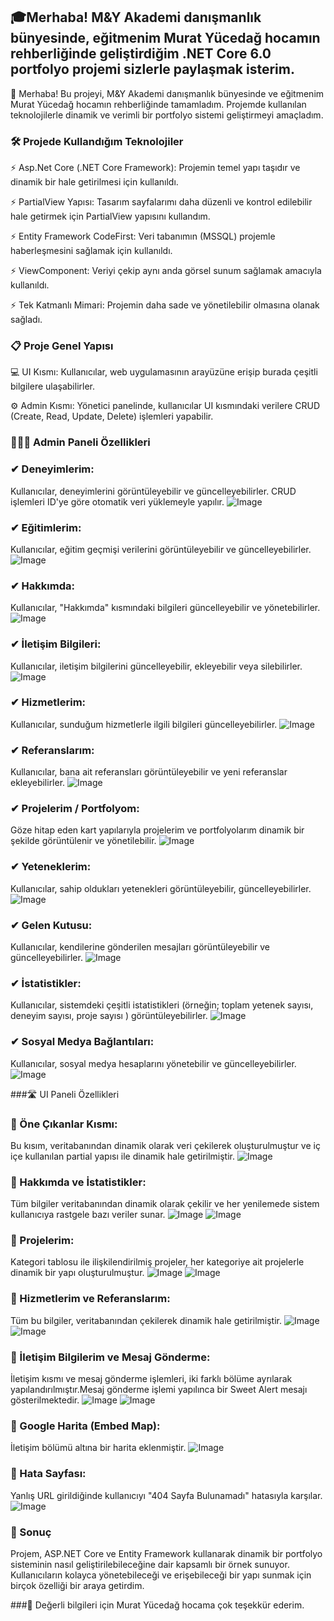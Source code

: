 ## 🎓Merhaba! M&Y Akademi danışmanlık bünyesinde, eğitmenim Murat Yücedağ hocamın rehberliğinde geliştirdiğim .NET Core 6.0 portfolyo projemi sizlerle paylaşmak isterim.

👋 Merhaba! Bu projeyi, M&Y Akademi danışmanlık bünyesinde ve eğitmenim Murat Yücedağ hocamın rehberliğinde tamamladım. Projemde kullanılan teknolojilerle dinamik ve verimli bir portfolyo sistemi geliştirmeyi amaçladım.

### 🛠️ Projede Kullandığım Teknolojiler
⚡ Asp.Net Core (.NET Core Framework): Projemin temel yapı taşıdır ve dinamik bir hale getirilmesi için kullanıldı.

⚡ PartialView Yapısı: Tasarım sayfalarımı daha düzenli ve kontrol edilebilir hale getirmek için PartialView yapısını kullandım.

⚡ Entity Framework CodeFirst: Veri tabanımın (MSSQL) projemle haberleşmesini sağlamak için kullanıldı.

⚡ ViewComponent: Veriyi çekip aynı anda görsel sunum sağlamak amacıyla kullanıldı.

⚡ Tek Katmanlı Mimari: Projemin daha sade ve yönetilebilir olmasına olanak sağladı.

### 📋 Proje Genel Yapısı
💻 UI Kısmı: Kullanıcılar, web uygulamasının arayüzüne erişip burada çeşitli bilgilere ulaşabilirler.

⚙️ Admin Kısmı: Yönetici panelinde, kullanıcılar UI kısmındaki verilere CRUD (Create, Read, Update, Delete) işlemleri yapabilir.

### 🧑🏻‍💻 Admin Paneli Özellikleri
### ✔ Deneyimlerim:
Kullanıcılar, deneyimlerini görüntüleyebilir ve güncelleyebilirler. CRUD işlemleri ID'ye göre otomatik veri yüklemeyle yapılır.
![Image](https://github.com/user-attachments/assets/be0c87c5-94f3-4f3f-8e6d-5d85720d5783)

### ✔ Eğitimlerim: 
Kullanıcılar, eğitim geçmişi verilerini görüntüleyebilir ve güncelleyebilirler.
![Image](https://github.com/user-attachments/assets/0b7b807f-cb0a-4676-b951-b323ff34c75d)

### ✔ Hakkımda:
Kullanıcılar, "Hakkımda" kısmındaki bilgileri güncelleyebilir ve yönetebilirler.
![Image](https://github.com/user-attachments/assets/af214e11-c8c3-4c3e-bd3e-978591ae25f4)

### ✔ İletişim Bilgileri:
Kullanıcılar, iletişim bilgilerini güncelleyebilir, ekleyebilir veya silebilirler.
![Image](https://github.com/user-attachments/assets/7df99ba2-22f8-4f61-b9bc-59fc90ff2bad)

### ✔ Hizmetlerim:
Kullanıcılar, sunduğum hizmetlerle ilgili bilgileri güncelleyebilirler.
![Image](https://github.com/user-attachments/assets/0a60e772-67d5-4190-8e0d-844b36ffaa31)

### ✔ Referanslarım:
Kullanıcılar, bana ait referansları görüntüleyebilir ve yeni referanslar ekleyebilirler.
![Image](https://github.com/user-attachments/assets/c35fbdec-1c05-4b2a-b124-8bfff615354f)

### ✔ Projelerim / Portfolyom:
Göze hitap eden kart yapılarıyla projelerim ve portfolyolarım dinamik bir şekilde görüntülenir ve yönetilebilir.
![Image](https://github.com/user-attachments/assets/28067662-4c0c-4d73-92c2-ca0444baa15e)

### ✔ Yeteneklerim: 
Kullanıcılar, sahip oldukları yetenekleri görüntüleyebilir, güncelleyebilirler.
![Image](https://github.com/user-attachments/assets/be6a22f9-5779-4135-ba1e-08c1d29b7c81)

### ✔ Gelen Kutusu: 
Kullanıcılar, kendilerine gönderilen mesajları görüntüleyebilir ve güncelleyebilirler.
![Image](https://github.com/user-attachments/assets/5fda71b4-0d44-480d-ab35-4f5c1c308016)

### ✔ İstatistikler:
Kullanıcılar, sistemdeki çeşitli istatistikleri (örneğin; toplam yetenek sayısı, deneyim sayısı, proje sayısı ) görüntüleyebilirler.
![Image](https://github.com/user-attachments/assets/5fd18ce1-7395-4d71-930d-fd47374e62ba)

### ✔ Sosyal Medya Bağlantıları: 
Kullanıcılar, sosyal medya hesaplarını yönetebilir ve güncelleyebilirler.
![Image](https://github.com/user-attachments/assets/60a7975e-e4c1-4655-aa45-2f8ea784198b)

###🛣️ UI Paneli Özellikleri

### 🔖 Öne Çıkanlar Kısmı: 
Bu kısım, veritabanından dinamik olarak veri çekilerek oluşturulmuştur ve iç içe kullanılan partial yapısı ile dinamik hale getirilmiştir.
![Image](https://github.com/user-attachments/assets/0741d775-5402-458b-8ecd-cf768e741388)

### 🔖 Hakkımda ve İstatistikler: 
Tüm bilgiler veritabanından dinamik olarak çekilir ve her yenilemede sistem kullanıcıya rastgele bazı veriler sunar.
![Image](https://github.com/user-attachments/assets/28ba78eb-0c49-4c8d-8066-fb6c91c8062d)
![Image](https://github.com/user-attachments/assets/8e29e948-4223-45f7-9818-83f4d4ff1be8)

### 🔖 Projelerim: 
Kategori tablosu ile ilişkilendirilmiş projeler, her kategoriye ait projelerle dinamik bir yapı oluşturulmuştur.
![Image](https://github.com/user-attachments/assets/02d40b34-d343-4d30-8c62-ba8d526a0a98)
![Image](https://github.com/user-attachments/assets/93f262bf-3969-4891-8324-bf83680cd1c4)

### 🔖 Hizmetlerim ve Referanslarım: 
Tüm bu bilgiler, veritabanından çekilerek dinamik hale getirilmiştir.
![Image](https://github.com/user-attachments/assets/6f8ca9f7-126c-449d-bb2c-192d52da7c43)
![Image](https://github.com/user-attachments/assets/2947e76b-fcc5-4960-aead-e1377be569a6)

### 🔖 İletişim Bilgilerim ve Mesaj Gönderme: 
İletişim kısmı ve mesaj gönderme işlemleri, iki farklı bölüme ayrılarak yapılandırılmıştır.Mesaj gönderme işlemi yapılınca bir Sweet Alert mesajı gösterilmektedir.
![Image](https://github.com/user-attachments/assets/4af103f0-7bdf-4cf2-b7eb-5c62d812a2d0)
![Image](https://github.com/user-attachments/assets/bb452821-c925-4632-abc1-95da07a25153)

### 🔖 Google Harita (Embed Map): 
İletişim bölümü altına bir harita eklenmiştir.
![Image](https://github.com/user-attachments/assets/a9727cce-c685-456d-923b-74b3d02201f0)

### 🔖 Hata Sayfası: 
Yanlış URL girildiğinde kullanıcıyı "404 Sayfa Bulunamadı" hatasıyla karşılar.
![Image](https://github.com/user-attachments/assets/58f25fe2-a8e8-4388-bf87-3d615d922c5e)

### 🚀 Sonuç
Projem, ASP.NET Core ve Entity Framework kullanarak dinamik bir portfolyo sisteminin nasıl geliştirilebileceğine dair kapsamlı bir örnek sunuyor. Kullanıcıların kolayca yönetebileceği ve erişebileceği bir yapı sunmak için birçok özelliği bir araya getirdim.

###🙏 Değerli bilgileri için Murat Yücedağ hocama çok teşekkür ederim.​
